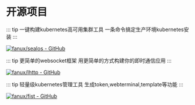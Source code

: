 # 开源项目

::: tip 一键构建kubernetes高可用集群工具
一条命令搞定生产环境kubernetes安装
:::

[![fanux/sealos - GitHub](https://gh-card.dev/repos/fanux/sealos.svg)](https://github.com/fanux/sealos)

::: tip 更简单的websocket框架
用更简单的方式构建你的即时通信应用
:::

[![fanux/lhttp - GitHub](https://gh-card.dev/repos/fanux/lhttp.svg)](https://github.com/fanux/lhttp)

::: tip 轻量级kubernetes管理工具
生成token,webterminal,template等功能
:::

[![fanux/fist - GitHub](https://gh-card.dev/repos/fanux/fist.svg)](https://github.com/fanux/fist)
